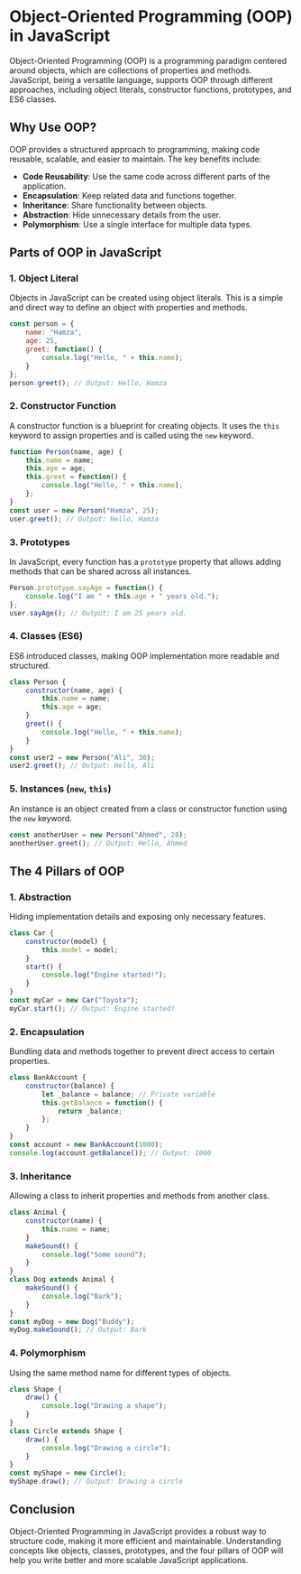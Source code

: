 # Object-Oriented Programming (OOP) in JavaScript

Object-Oriented Programming (OOP) is a programming paradigm centered around objects, which are collections of properties and methods. JavaScript, being a versatile language, supports OOP through different approaches, including object literals, constructor functions, prototypes, and ES6 classes.

## Why Use OOP?
OOP provides a structured approach to programming, making code reusable, scalable, and easier to maintain. The key benefits include:
- **Code Reusability**: Use the same code across different parts of the application.
- **Encapsulation**: Keep related data and functions together.
- **Inheritance**: Share functionality between objects.
- **Abstraction**: Hide unnecessary details from the user.
- **Polymorphism**: Use a single interface for multiple data types.

## Parts of OOP in JavaScript

### 1. Object Literal
Objects in JavaScript can be created using object literals. This is a simple and direct way to define an object with properties and methods.
```javascript
const person = {
    name: "Hamza",
    age: 25,
    greet: function() {
        console.log("Hello, " + this.name);
    }
};
person.greet(); // Output: Hello, Hamza
```

### 2. Constructor Function
A constructor function is a blueprint for creating objects. It uses the `this` keyword to assign properties and is called using the `new` keyword.
```javascript
function Person(name, age) {
    this.name = name;
    this.age = age;
    this.greet = function() {
        console.log("Hello, " + this.name);
    };
}
const user = new Person("Hamza", 25);
user.greet(); // Output: Hello, Hamza
```

### 3. Prototypes
In JavaScript, every function has a `prototype` property that allows adding methods that can be shared across all instances.
```javascript
Person.prototype.sayAge = function() {
    console.log("I am " + this.age + " years old.");
};
user.sayAge(); // Output: I am 25 years old.
```

### 4. Classes (ES6)
ES6 introduced classes, making OOP implementation more readable and structured.
```javascript
class Person {
    constructor(name, age) {
        this.name = name;
        this.age = age;
    }
    greet() {
        console.log("Hello, " + this.name);
    }
}
const user2 = new Person("Ali", 30);
user2.greet(); // Output: Hello, Ali
```

### 5. Instances (`new`, `this`)
An instance is an object created from a class or constructor function using the `new` keyword.
```javascript
const anotherUser = new Person("Ahmed", 28);
anotherUser.greet(); // Output: Hello, Ahmed
```

## The 4 Pillars of OOP

### 1. Abstraction
Hiding implementation details and exposing only necessary features.
```javascript
class Car {
    constructor(model) {
        this.model = model;
    }
    start() {
        console.log("Engine started!");
    }
}
const myCar = new Car("Toyota");
myCar.start(); // Output: Engine started!
```

### 2. Encapsulation
Bundling data and methods together to prevent direct access to certain properties.
```javascript
class BankAccount {
    constructor(balance) {
        let _balance = balance; // Private variable
        this.getBalance = function() {
            return _balance;
        };
    }
}
const account = new BankAccount(1000);
console.log(account.getBalance()); // Output: 1000
```

### 3. Inheritance
Allowing a class to inherit properties and methods from another class.
```javascript
class Animal {
    constructor(name) {
        this.name = name;
    }
    makeSound() {
        console.log("Some sound");
    }
}
class Dog extends Animal {
    makeSound() {
        console.log("Bark");
    }
}
const myDog = new Dog("Buddy");
myDog.makeSound(); // Output: Bark
```

### 4. Polymorphism
Using the same method name for different types of objects.
```javascript
class Shape {
    draw() {
        console.log("Drawing a shape");
    }
}
class Circle extends Shape {
    draw() {
        console.log("Drawing a circle");
    }
}
const myShape = new Circle();
myShape.draw(); // Output: Drawing a circle
```

## Conclusion
Object-Oriented Programming in JavaScript provides a robust way to structure code, making it more efficient and maintainable. Understanding concepts like objects, classes, prototypes, and the four pillars of OOP will help you write better and more scalable JavaScript applications.